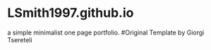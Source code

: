 # LSmith1997.github.io
a simple minimalist one page portfolio. 
#Original Template by Giorgi Tsereteli 
